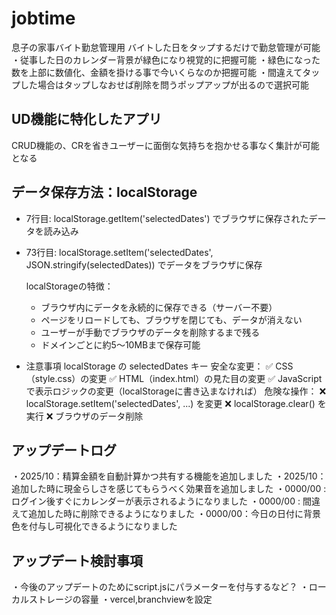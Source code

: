 # jobtime
息子の家事バイト勤怠管理用
バイトした日をタップするだけで勤怠管理が可能
・従事した日のカレンダー背景が緑色になり視覚的に把握可能
・緑色になった数を上部に数値化、金額を掛ける事で今いくらなのか把握可能
・間違えてタップした場合はタップしなおせば削除を問うポップアップが出るので選択可能


## UD機能に特化したアプリ
CRUD機能の、CRを省きユーザーに面倒な気持ちを抱かせる事なく集計が可能となる

## データ保存方法：localStorage
- 7行目: localStorage.getItem('selectedDates') でブラウザに保存されたデータを読み込み
- 73行目: localStorage.setItem('selectedDates', JSON.stringify(selectedDates)) でデータをブラウザに保存

  localStorageの特徴：
  - ブラウザ内にデータを永続的に保存できる（サーバー不要）
  - ページをリロードしても、ブラウザを閉じても、データが消えない
  - ユーザーが手動でブラウザのデータを削除するまで残る
  - ドメインごとに約5〜10MBまで保存可能

- 注意事項
localStorage の selectedDates キー
安全な変更：
✅ CSS（style.css）の変更
✅ HTML（index.html）の見た目の変更
✅ JavaScriptで表示ロジックの変更（localStorageに書き込まなければ）
危険な操作：
❌ localStorage.setItem('selectedDates', ...) を変更
❌ localStorage.clear() を実行
❌ ブラウザのデータ削除

## アップデートログ
・2025/10：精算金額を自動計算かつ共有する機能を追加しました
・2025/10：追加した時に現金らしさを感じてもらうべく効果音を追加しました
・0000/00 : ログイン後すぐにカレンダーが表示されるようになりました
・0000/00 : 間違えて追加した時に削除できるようになりました
・0000/00：今日の日付に背景色を付与し可視化できるようになりました

## アップデート検討事項
・今後のアップデートのためにscript.jsにパラメーターを付与するなど？
・ローカルストレージの容量
・vercel,branchviewを設定
